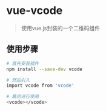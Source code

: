 # vue-vcode

> 使用vue.js封装的一个二维码组件

## 使用步骤

``` bash
# 首先安装插件
npm install --save-dev vcode

# 然后引入
import vcode from 'vcode'

# 最后进行使用
<vcode></vcode>
```

